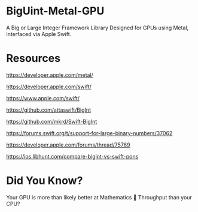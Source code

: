 # BigUint-Metal-GPU
A Big or Large Integer Framework Library Designed for GPUs using Metal, interfaced via Apple Swift.

# Resources
https://developer.apple.com/metal/

https://developer.apple.com/swift/

https://www.apple.com/swift/

https://github.com/attaswift/BigInt

https://github.com/mkrd/Swift-BigInt

https://forums.swift.org/t/support-for-large-binary-numbers/37062

https://developer.apple.com/forums/thread/75769

https://ios.libhunt.com/compare-bigint-vs-swift-pons



# Did You Know?

Your GPU is more than likely better at Mathematics 🧮 Throughput than your CPU?


